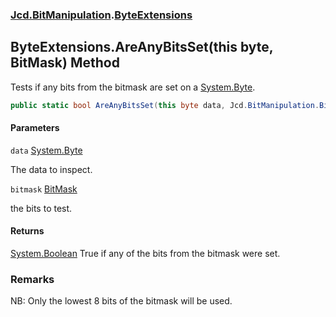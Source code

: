 ### [Jcd.BitManipulation](Jcd.BitManipulation.md 'Jcd.BitManipulation').[ByteExtensions](Jcd.BitManipulation.ByteExtensions.md 'Jcd.BitManipulation.ByteExtensions')

## ByteExtensions.AreAnyBitsSet(this byte, BitMask) Method

Tests if any bits from the bitmask are set on
a [System.Byte](https://docs.microsoft.com/en-us/dotnet/api/System.Byte 'System.Byte').

```csharp
public static bool AreAnyBitsSet(this byte data, Jcd.BitManipulation.BitMask bitmask);
```
#### Parameters

<a name='Jcd.BitManipulation.ByteExtensions.AreAnyBitsSet(thisbyte,Jcd.BitManipulation.BitMask).data'></a>

`data` [System.Byte](https://docs.microsoft.com/en-us/dotnet/api/System.Byte 'System.Byte')

The data to inspect.

<a name='Jcd.BitManipulation.ByteExtensions.AreAnyBitsSet(thisbyte,Jcd.BitManipulation.BitMask).bitmask'></a>

`bitmask` [BitMask](Jcd.BitManipulation.BitMask.md 'Jcd.BitManipulation.BitMask')

the bits to test.

#### Returns

[System.Boolean](https://docs.microsoft.com/en-us/dotnet/api/System.Boolean 'System.Boolean')
True if any of the bits from the bitmask were set.

### Remarks
NB: Only the lowest 8 bits of the bitmask will be used.